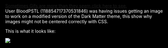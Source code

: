 <html style="background-color: black; color: white;">
<div><a href="https://completelyunbelievable.github.io/ThemeResource/BetterDiscord101/ImageIssues/ImageIssuesExample.html">Sometimes Gifs are more than they seem click here to see.</a></div>

<div>User BloodPSTL (118854717370531846) was having issues getting an image to work on a modified version of the Dark Matter theme, this show why images might not be centered correctly with CSS.</div>

This is what it looks like:
<div><img src="https://i.imgur.com/bRMaNZT.gif"></div>
<html>
